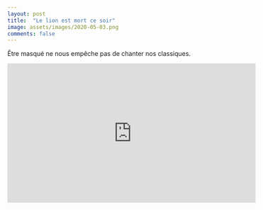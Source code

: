 ```yaml
---
layout: post
title:  "Le lion est mort ce soir"
image: assets/images/2020-05-03.png
comments: false
---
```


Être masqué ne nous empêche pas de chanter nos classiques.

<iframe width="560" height="315" src="https://www.youtube.com/embed/x4KYWTU5dNA" frameborder="0" allow="accelerometer; autoplay; encrypted-media; gyroscope; picture-in-picture" allowfullscreen></iframe>
